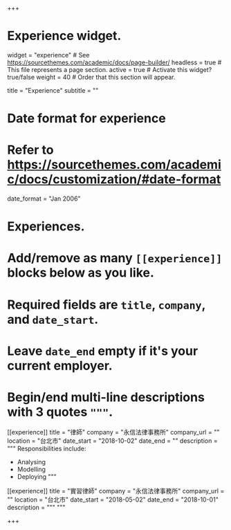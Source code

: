 +++
# Experience widget.
widget = "experience"  # See https://sourcethemes.com/academic/docs/page-builder/
headless = true  # This file represents a page section.
active = true  # Activate this widget? true/false
weight = 40  # Order that this section will appear.

title = "Experience"
subtitle = ""

# Date format for experience
#   Refer to https://sourcethemes.com/academic/docs/customization/#date-format
date_format = "Jan 2006"

# Experiences.
#   Add/remove as many `[[experience]]` blocks below as you like.
#   Required fields are `title`, `company`, and `date_start`.
#   Leave `date_end` empty if it's your current employer.
#   Begin/end multi-line descriptions with 3 quotes `"""`.
[[experience]]
  title = "律師"
  company = "永信法律事務所"
  company_url = ""
  location = "台北市"
  date_start = "2018-10-02"
  date_end = ""
  description = """
  Responsibilities include:
  
  * Analysing
  * Modelling
  * Deploying
  """

[[experience]]
  title = "實習律師"
  company = "永信法律事務所"
  company_url = ""
  location = "台北市"
  date_start = "2018-05-02"
  date_end = "2018-10-01"
  description = """ """

+++
